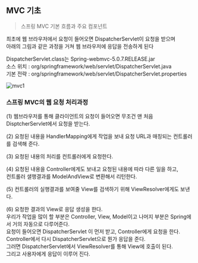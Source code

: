 ## MVC 기초

> 스프링 MVC 기본 흐름과 주요 컴포넌트

최초에 웹 브라우저에서 요청이 들어오면 DispatcherServlet이 요청을 받으며    
아래의 그림과 같은 과정을 거쳐 웹 브라우저에 응답을 전송하게 된다   

DispatcherServlet.class는 Spring-webmvc-5.0.7.RELEASE.jar   
소스 위치 : org/springframework/web/servlet/DispatcherServlet.java   
기본 전략 : org/springframework/web/servlet/DispatcherServlet.properties   

![mvc1](https://user-images.githubusercontent.com/118541186/230271925-40d95c11-43c6-453a-859b-9361f36f1da2.JPG)

### 스프링 MVC의 웹 요청 처리과정

(1) 웹브라우저를 통해 클라이언트의 요청이 들어오면 무조건 맨 처음 DisptcherServlet에서 요청을 받는다.      

(2) 요청된 내용을 HandlerMapping에게 작업을 보내 요청 URL과 매칭되는 컨트롤러를 검색해 준다.   

(3) 요청된 내용의 처리를 컨트롤러에게 요청한다.   

(4) 요청된 내용을 Controller에게도 보내고 요청된 내용에 따라 다른 일을 하고,   
    컨트롤러 샐행결과를 ModelAndView로 변환해서 리턴한다.   

(5) 컨트롤러의 실행결과를 보여줄 View를 검색하기 위해 ViewResolver에게도 보낸다.   

(6) 요청한 결과의 View로 응답 생성을 한다.   
    우리가 작업을 많이 할 부분은 Controller, View, Model이고 나머지 부분은 Spring에서 거의 자동으로 다루어준다.   
    요청이 들어오면 DispatcherServlet 이 먼저 받고, Controller에게 요청을 한다.    
    Controller에서 다시 DispatcherServlet으로 뭔가 응답을 준다.     
    그러면 DispatcherServlet에서 ViewResolver를 통해 View에 호출이 된다.   
    그리고 사용자에게 응답이 이루어 진다.   



